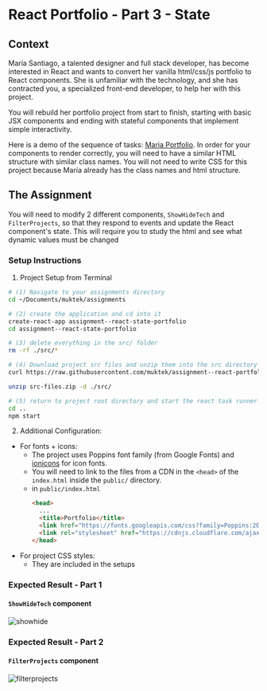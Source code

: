 # React Portfolio - Part 3 - State

## Context
María Santiago, a talented designer and full stack developer, has become interested in React and wants to convert her vanilla html/css/js portfolio to React components. She is unfamiliar with the technology, and she has contracted you, a specialized front-end developer, to help her with this project.

You will rebuild her portfolio project from start to finish, starting with basic JSX components and ending with stateful components that implement simple interactivity.

Here is a demo of the sequence of tasks: [Maria Portfolio](https://vanilla-to-react.surge.sh/). In order for your components to render correctly, you will need to have a similar HTML structure with similar class names. You will not need to write CSS for this project because María already has the class names and html structure.

## The Assignment
You will need to modify 2 different components, `ShowHideTech` and `FilterProjects`,  so that they respond to events and update the React component's state. This will require you to study the html and see what dynamic values must be changed


### Setup Instructions

1. Project Setup from Terminal
```sh
# (1) Navigate to your assignments directory
cd ~/Documents/muktek/assignments

# (2) create the application and cd into it
create-react-app assignment--react-state-portfolio
cd assignment--react-state-portfolio

# (3) delete everything in the src/ folder
rm -rf ./src/*

# (4) Download project src files and unzip them into the src directory
curl https://raw.githubusercontent.com/muktek/assignment--react-portfolio-03-state/master/src-files.zip > src-files.zip

unzip src-files.zip -d ./src/

# (5) return to project root directory and start the react task runner
cd ..
npm start
```

2. Additional Configuration:
  - For fonts + icons:
    - The project uses Poppins font family (from Google Fonts) and [ionicons](http://ionicons.com/) for icon fonts.
    - You will need to link to the files from a CDN in the `<head>` of the `index.html` inside the `public/` directory.
    - in `public/index.html`
      ```html
      <head>
        ...
        <title>Portfolio</title>
        <link href="https://fonts.googleapis.com/css?family=Poppins:200,300,400,500,600,700,800" rel="stylesheet">
        <link rel="stylesheet" href="https://cdnjs.cloudflare.com/ajax/libs/ionicons/2.0.1/css/ionicons.min.css">
      </head>
      ```
  - For project CSS styles:  
    - They are included in the setups


### Expected Result - Part 1
#### `ShowHideTech` component
![showhide](demo/showhide-demo.gif)

### Expected Result - Part 2
#### `FilterProjects` component
![filterprojects](demo/filterprojects-demo.gif)
